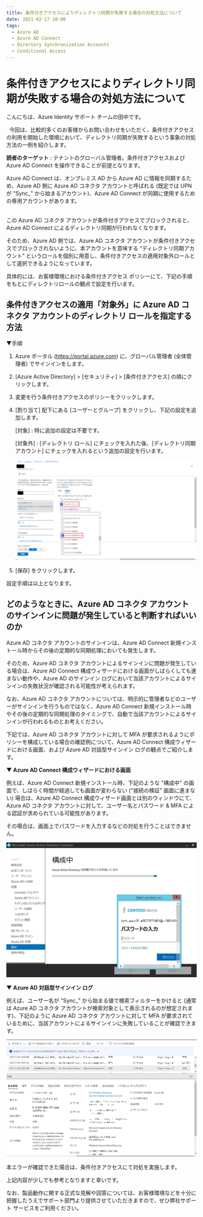 ```yaml
---
title: 条件付きアクセスによりディレクトリ同期が失敗する場合の対処方法について
date: 2021-02-17 10:00
tags:
  - Azure AD
  - Azure AD Connect
  - Directory Synchronization Accounts
  - Conditional Access
---
```


# 条件付きアクセスによりディレクトリ同期が失敗する場合の対処方法について

こんにちは、Azure Identity サポート チームの田中です。

 
今回は、比較的多くのお客様からお問い合わせをいただく、条件付きアクセスの利用を開始した環境において、ディレクトリ同期が失敗するという事象の対処方法の一例を紹介します。
 

**読者のターゲット** : テナントのグローバル管理者。条件付きアクセスおよび Azure AD Connect を操作できることが前提となります。
 

Azure AD Connect は、オンプレミス AD から Azure AD に情報を同期するため、Azure AD 側に Azure AD コネクタ アカウントと呼ばれる (既定では UPN が "Sync_" から始まるアカウント)、Azure AD Connect が同期に使用するための専用アカウントがあります。  
 

この Azure AD コネクタ アカウントが条件付きアクセスでブロックされると、Azure AD Connect によるディレクトリ同期が行われなくなります。
 

そのため、Azure AD 側では、Azure AD コネクタ アカウントが条件付きアクセスでブロックされないように、本アカウントを意味する “ディレクトリ同期アカウント” というロールを個別に用意し、条件付きアクセスの適用対象外ロールとして選択できるようになっています。
 

具体的には、お客様環境における条件付きアクセス ポリシーにて、下記の手順をもとにディレクトリロールの観点で設定を行います。

## 条件付きアクセスの適用「対象外」に Azure AD コネクタ アカウントのディレクトリ ロールを指定する方法
▼手順
1. Azure ポータル (https://portal.azure.com) に、グローバル管理者 (全体管理者) でサインインをします。
 

2. [Azure Active Directory] > [セキュリティ] > [条件付きアクセス] の順にクリックします。
 

3. 変更を行う条件付きアクセスのポリシーをクリックします。
 

4. [割り当て] 配下にある [ユーザーとグループ] をクリックし、下記の設定を追加します。
 

   [対象] : 特に追加の設定は不要です。
 

   [対象外] : [ディレクトリ ロール] にチェックを入れた後、[ディレクトリ同期アカウント] にチェックを入れるという追加の設定を行います。
 
   ![](./directory-synchronization-accounts/image01.png)

   
5. [保存] をクリックします。
 

設定手順は以上となります。
 

## どのようなときに、Azure AD コネクタ アカウントのサインインに問題が発生していると判断すればいいのか
Azure AD コネクタ アカウントのサインインは、Azure AD Connect 新規インストール時からその後の定期的な同期処理においても発生します。


そのため、Azure AD コネクタ アカウントによるサインインに問題が発生している場合は、Azure AD Connect 構成ウィザードにおける画面がしばらくしても進まない動作や、Azure AD のサインイン ログにおいて当該アカウントによるサインインの失敗状況が確認される可能性が考えられます。
 

なお、Azure AD コネクタ アカウントについては、明示的に管理者などのユーザーがサインインを行うものではなく、Azure AD Connect 新規インストール時やその後の定期的な同期処理のタイミングで、自動で当該アカウントによるサインインが行われるものとお考えください。
 

下記では、Azure AD コネクタ アカウントに対して MFA が要求されるようにポリシーを構成している場合の確認例について、Azure AD Connect 構成ウィザードにおける画面、および Azure AD 対話型サインイン ログの観点でご紹介します。
 

**▼ Azure AD Connect 構成ウィザードにおける画面**

例えば、Azure AD Connect 新規インストール時、下記のような "構成中" の画面で、しばらく時間が経過しても画面が変わらない ("接続の検証" 画面に進まない) 場合は、Azure AD Connect 構成ウィザード画面とは別のウィンドウにて、Azure AD コネクタ アカウントに対して、ユーザー名とパスワード & MFA による認証が求められている可能性があります。

その場合は、画面上でパスワードを入力するなどの対処を行うことはできません。


![](./directory-synchronization-accounts/image02.png)

**▼ Azure AD 対話型サインイン ログ**

例えば、ユーザー名が "Sync_" から始まる値で検索フィルターをかけると (通常は Azure AD コネクタ アカウントが検索対象として表示されるのが想定されます)、下記のように Azure AD コネクタ アカウントに対して MFA が要求されているために、当該アカウントによるサインインに失敗していることが確認できます。


![](./directory-synchronization-accounts/image03.png)


本エラーが確認できた場合は、条件付きアクセスにて対処を実施します。
 

上記内容が少しでも参考となりますと幸いです。


なお、製品動作に関する正式な見解や回答については、お客様環境などを十分に把握したうえでサポート部門より提供させていただきますので、ぜひ弊社サポート サービスをご利用ください。